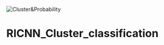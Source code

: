 ![Cluster&Probability](https://raw.githubusercontent.com/chinchangkuo/RICNN_Cluster_classification/master/New_1.png)
# RICNN_Cluster_classification
